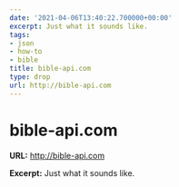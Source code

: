 ```yaml
---
date: '2021-04-06T13:40:22.700000+00:00'
excerpt: Just what it sounds like.
tags:
- json
- how-to
- bible
title: bible-api.com
type: drop
url: http://bible-api.com
---
```


# bible-api.com

**URL:** http://bible-api.com

**Excerpt:** Just what it sounds like.
